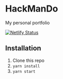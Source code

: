 # HackManDo
My personal portfolio 

[![Netlify Status](https://api.netlify.com/api/v1/badges/ae7e49f8-a0d3-4e56-bc9e-d1a07e049c0e/deploy-status)](https://hackmando.netlify.app)

## Installation

1. Clone this repo
2. `yarn install`
3. `yarn start`
